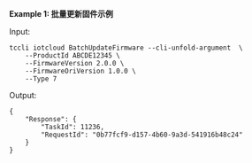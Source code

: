 **Example 1: 批量更新固件示例**



Input: 

```
tccli iotcloud BatchUpdateFirmware --cli-unfold-argument  \
    --ProductId ABCDE12345 \
    --FirmwareVersion 2.0.0 \
    --FirmwareOriVersion 1.0.0 \
    --Type 7
```

Output: 
```
{
    "Response": {
        "TaskId": 11236,
        "RequestId": "0b77fcf9-d157-4b60-9a3d-541916b48c24"
    }
}
```

